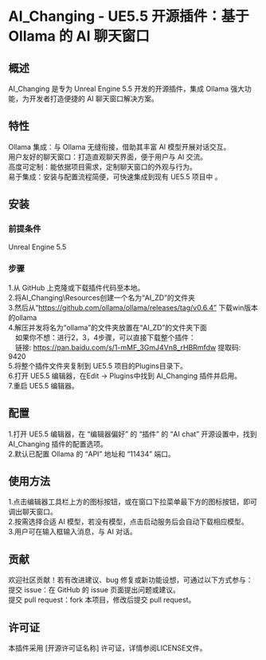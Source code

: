 # AI_Changing - UE5.5 开源插件：基于 Ollama 的 AI 聊天窗口
## 概述
AI_Changing 是专为 Unreal Engine 5.5 开发的开源插件，集成 Ollama 强大功能，为开发者打造便捷的 AI 聊天窗口解决方案。<br>
## 特性
Ollama 集成：与 Ollama 无缝衔接，借助其丰富 AI 模型开展对话交互。<br>
用户友好的聊天窗口：打造直观聊天界面，便于用户与 AI 交流。<br>
高度可定制：能依据项目需求，定制聊天窗口的外观与行为。<br>
易于集成：安装与配置流程简便，可快速集成到现有 UE5.5 项目中 。<br>
## 安装
### 前提条件
Unreal Engine 5.5
### 步骤
1.从 GitHub 上克隆或下载插件代码至本地。<br>
2.将AI_Changing\Resources创建一个名为“AI_ZD”的文件夹<br>
3.然后从“https://github.com/ollama/ollama/releases/tag/v0.6.4” 下载win版本的ollama<br>
4.解压并发将名为“ollama”的文件夹放置在“AI_ZD”的文件夹下面<br>
  &ensp;&ensp;如果你不想：进行2，3，4步骤，可以直接下载整个插件：<br>
   &ensp;&ensp;链接: https://pan.baidu.com/s/1-mMF_3GmJ4Vn8_rHBRmfdw 提取码: 9420 <br>
5.将整个插件文件夹复制到 UE5.5 项目的Plugins目录下。<br>
6.打开 UE5.5 编辑器，在Edit -> Plugins中找到 AI_Changing 插件并启用。<br>
7.重启 UE5.5 编辑器。
## 配置
1.打开 UE5.5 编辑器，在 “编辑器偏好” 的 “插件” 的 “AI chat” 开源设置中，找到 AI_Changing 插件的配置选项。<br>
2.默认已配置 Ollama 的 “API” 地址和 “11434” 端口。<br>
## 使用方法
1.点击编辑器工具栏上方的图标按钮，或在窗口下拉菜单最下方的图标按钮，即可调出聊天窗口。<br>
2.按需选择合适 AI 模型，若没有模型，点击启动服务后会自动下载相应模型。<br>
3.用户可在输入框输入消息，与 AI 对话。<br>
## 贡献
欢迎社区贡献！若有改进建议、bug 修复或新功能设想，可通过以下方式参与：<br>
提交 issue：在 GitHub 的 issue 页面提出问题或建议。<br>
提交 pull request：fork 本项目，修改后提交 pull request。<br>
## 许可证
本插件采用 [开源许可证名称] 许可证，详情参阅LICENSE文件。<br>
